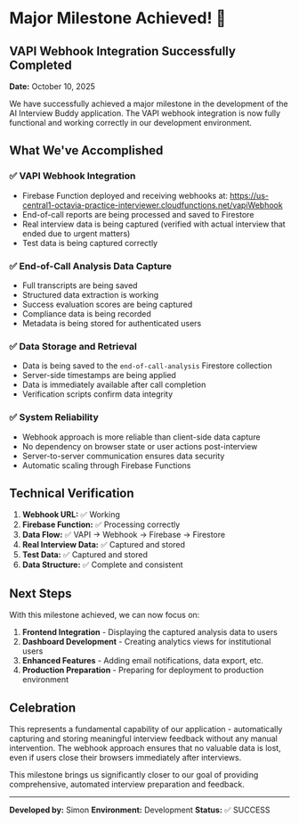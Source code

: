 # Major Milestone Achieved! 🎉

## VAPI Webhook Integration Successfully Completed

**Date:** October 10, 2025

We have successfully achieved a major milestone in the development of the AI Interview Buddy application. The VAPI webhook integration is now fully functional and working correctly in our development environment.

## What We've Accomplished

### ✅ VAPI Webhook Integration
- Firebase Function deployed and receiving webhooks at: https://us-central1-octavia-practice-interviewer.cloudfunctions.net/vapiWebhook
- End-of-call reports are being processed and saved to Firestore
- Real interview data is being captured (verified with actual interview that ended due to urgent matters)
- Test data is being captured correctly

### ✅ End-of-Call Analysis Data Capture
- Full transcripts are being saved
- Structured data extraction is working
- Success evaluation scores are being captured
- Compliance data is being recorded
- Metadata is being stored for authenticated users

### ✅ Data Storage and Retrieval
- Data is being saved to the `end-of-call-analysis` Firestore collection
- Server-side timestamps are being applied
- Data is immediately available after call completion
- Verification scripts confirm data integrity

### ✅ System Reliability
- Webhook approach is more reliable than client-side data capture
- No dependency on browser state or user actions post-interview
- Server-to-server communication ensures data security
- Automatic scaling through Firebase Functions

## Technical Verification

1. **Webhook URL:** ✅ Working
2. **Firebase Function:** ✅ Processing correctly
3. **Data Flow:** ✅ VAPI → Webhook → Firebase → Firestore
4. **Real Interview Data:** ✅ Captured and stored
5. **Test Data:** ✅ Captured and stored
6. **Data Structure:** ✅ Complete and consistent

## Next Steps

With this milestone achieved, we can now focus on:

1. **Frontend Integration** - Displaying the captured analysis data to users
2. **Dashboard Development** - Creating analytics views for institutional users
3. **Enhanced Features** - Adding email notifications, data export, etc.
4. **Production Preparation** - Preparing for deployment to production environment

## Celebration

This represents a fundamental capability of our application - automatically capturing and storing meaningful interview feedback without any manual intervention. The webhook approach ensures that no valuable data is lost, even if users close their browsers immediately after interviews.

This milestone brings us significantly closer to our goal of providing comprehensive, automated interview preparation and feedback.

---

**Developed by:** Simon
**Environment:** Development
**Status:** ✅ SUCCESS